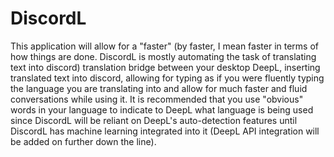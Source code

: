 # DiscordL
This application will allow for a "faster" (by faster, I mean faster in terms of how things are done. DiscordL is mostly automating the task of translating text into discord) translation bridge between your desktop DeepL, inserting translated text into discord, allowing for typing as if you were fluently typing the language you are translating into and allow for much faster and fluid conversations while using it. It is recommended that you use "obvious" words in your language to indicate to DeepL what language is being used since DiscordL will be reliant on DeepL's auto-detection features until DiscordL has machine learning integrated into it (DeepL API integration will be added on further down the line).
